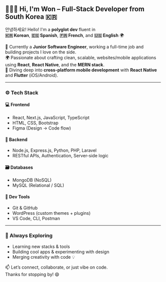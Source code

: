 ## 👋👨‍💻 Hi, I'm Won – Full-Stack Developer from South Korea 🇰🇷

안녕하세요! Hello! I'm a **polyglot dev** fluent in  
**🇰🇷 Korean**, **🇪🇸 Spanish**, **🇫🇷 French**, and **🇺🇸 English** 🌍

🌌 Currently a **Junior Software Engineer**, working a full-time job and building projects I love on the side.  
🌍 Passionate about crafting clean, scalable, websites/mobile applications using **React**, **React Native**, and the **MERN stack**.  
📱 Diving deep into **cross-platform mobile development** with **React Native** and **Flutter** (iOS/Android).  

---

### ⚙️ Tech Stack

#### 💻 Frontend
- React, Next.js, JavaScript, TypeScript  
- HTML, CSS, Bootstrap  
- Figma (Design → Code flow)

#### 🔧 Backend
- Node.js, Express.js, Python, PHP, Laravel  
- RESTful APIs, Authentication, Server-side logic

#### 🗃️ Databases
- MongoDB (NoSQL)  
- MySQL (Relational / SQL)

#### 🔨 Dev Tools
- Git & GitHub  
- WordPress (custom themes + plugins)  
- VS Code, CLI, Postman

---

### 🚀 Always Exploring
- Learning new stacks & tools  
- Building cool apps & experimenting with design  
- Merging creativity with code 💡

📫 Let’s connect, collaborate, or just vibe on code.  
Thanks for stopping by! 😄
